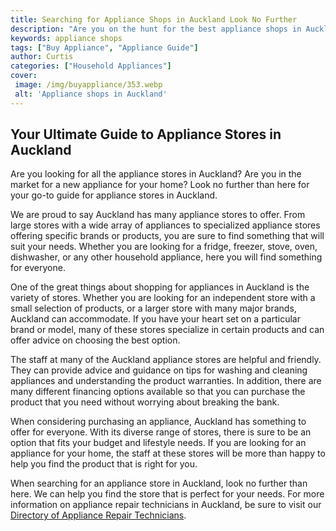 ```yaml
---
title: Searching for Appliance Shops in Auckland Look No Further
description: "Are you on the hunt for the best appliance shops in Auckland Look no further This blog post outlines the top-rated places to go for appliances Get the inside scoop on where to go and what to expect"
keywords: appliance shops
tags: ["Buy Appliance", "Appliance Guide"]
author: Curtis
categories: ["Household Appliances"]
cover: 
 image: /img/buyappliance/353.webp
 alt: 'Appliance shops in Auckland'
---
```

## Your Ultimate Guide to Appliance Stores in Auckland

Are you looking for all the appliance stores in Auckland? Are you in the market for a new appliance for your home? Look no further than here for your go-to guide for appliance stores in Auckland. 

We are proud to say Auckland has many appliance stores to offer. From large stores with a wide array of appliances to specialized appliance stores offering specific brands or products, you are sure to find something that will suit your needs. Whether you are looking for a fridge, freezer, stove, oven, dishwasher, or any other household appliance, here you will find something for everyone. 

One of the great things about shopping for appliances in Auckland is the variety of stores. Whether you are looking for an independent store with a small selection of products, or a larger store with many major brands, Auckland can accommodate. If you have your heart set on a particular brand or model, many of these stores specialize in certain products and can offer advice on choosing the best option.

The staff at many of the Auckland appliance stores are helpful and friendly. They can provide advice and guidance on tips for washing and cleaning appliances and understanding the product warranties. In addition, there are many different financing options available so that you can purchase the product that you need without worrying about breaking the bank. 

When considering purchasing an appliance, Auckland has something to offer for everyone. With its diverse range of stores, there is sure to be an option that fits your budget and lifestyle needs. If you are looking for an appliance for your home, the staff at these stores will be more than happy to help you find the product that is right for you.

When searching for an appliance store in Auckland, look no further than here. We can help you find the store that is perfect for your needs. For more information on appliance repair technicians in Auckland, be sure to visit our [Directory of Appliance Repair Technicians](./pages/appliance-repair-technicians).
